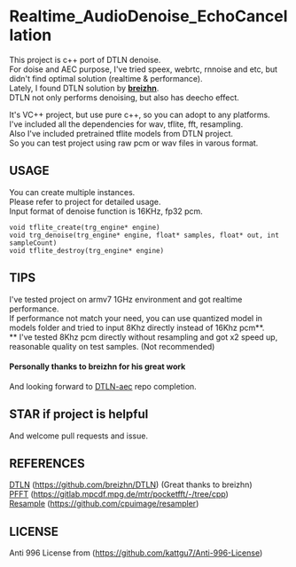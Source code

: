 # Realtime_AudioDenoise_EchoCancellation

This project is c++ port of DTLN denoise.<br/>
For doise and AEC purpose, I've tried speex, webrtc, rnnoise and etc, but didn't find optimal solution (realtime & performance).<br/>
Lately, I found DTLN solution by [**breizhn**](https://github.com/breizhn).<br/>
DTLN not only performs denoising, but also has deecho effect.<br/>

It's VC++ project, but use pure c++, so you can adopt to any platforms.<br/>
I've included all the dependencies for wav, tflite, fft, resampling.<br/>
Also I've included pretrained tflite models from DTLN project.<br/>
So you can test project using raw pcm or wav files in varous format.<br/>

## USAGE
You can create multiple instances.<br/>
Please refer to project for detailed usage.<br/>
Input format of denoise function is 16KHz, fp32 pcm.<br/>

    void tflite_create(trg_engine* engine)
    void trg_denoise(trg_engine* engine, float* samples, float* out, int sampleCount)
    void tflite_destroy(trg_engine* engine)

## TIPS
I've tested project on armv7 1GHz environment and got realtime performance.<br/>
If performance not match your need, you can use quantized model in models folder and tried to input 8Khz directly instead of 16Khz pcm**.<br/>
** I've tested 8Khz pcm directly without resampling and got x2 speed up, reasonable quality on test samples. (Not recommended)


#### Personally thanks to breizhn for his great work
And looking forward to [DTLN-aec](https://github.com/breizhn/DTLN-aec) repo completion.

## STAR if project is helpful
And welcome pull requests and issue.

## REFERENCES
[DTLN](https://github.com/breizhn/DTLN)  (https://github.com/breizhn/DTLN)  (Great thanks to breizhn)<br/>
[PFFT](https://gitlab.mpcdf.mpg.de/mtr/pocketfft/-/tree/cpp)  (https://gitlab.mpcdf.mpg.de/mtr/pocketfft/-/tree/cpp)<br/>
[Resample](https://github.com/cpuimage/resampler)  (https://github.com/cpuimage/resampler)<br/>

## LICENSE
Anti 996 License from (https://github.com/kattgu7/Anti-996-License)
